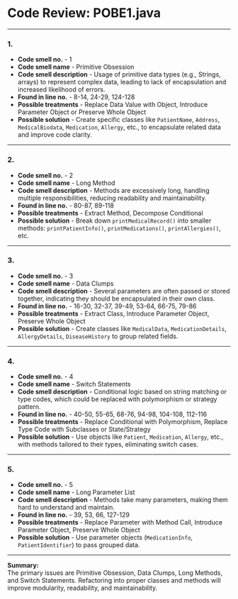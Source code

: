 # Code Review: POBE1.java

---

### 1.  
- **Code smell no.** - 1  
- **Code smell name** - Primitive Obsession  
- **Code smell description** - Usage of primitive data types (e.g., Strings, arrays) to represent complex data, leading to lack of encapsulation and increased likelihood of errors.  
- **Found in line no.** - 8-14, 24-29, 124-128  
- **Possible treatments** - Replace Data Value with Object, Introduce Parameter Object or Preserve Whole Object  
- **Possible solution** - Create specific classes like `PatientName`, `Address`, `MedicalBiodata`, `Medication`, `Allergy`, etc., to encapsulate related data and improve code clarity.

---

### 2.  
- **Code smell no.** - 2  
- **Code smell name** - Long Method  
- **Code smell description** - Methods are excessively long, handling multiple responsibilities, reducing readability and maintainability.  
- **Found in line no.** - 80-87, 89-118  
- **Possible treatments** - Extract Method, Decompose Conditional  
- **Possible solution** - Break down `printMedicalRecord()` into smaller methods: `printPatientInfo()`, `printMedications()`, `printAllergies()`, etc.

---

### 3.  
- **Code smell no.** - 3  
- **Code smell name** - Data Clumps  
- **Code smell description** - Several parameters are often passed or stored together, indicating they should be encapsulated in their own class.  
- **Found in line no.** - 16-30, 32-37, 39-49, 53-64, 66-75, 79-86  
- **Possible treatments** - Extract Class, Introduce Parameter Object, Preserve Whole Object  
- **Possible solution** - Create classes like `MedicalData`, `MedicationDetails`, `AllergyDetails`, `DiseaseHistory` to group related fields.

---

### 4.  
- **Code smell no.** - 4  
- **Code smell name** - Switch Statements  
- **Code smell description** - Conditional logic based on string matching or type codes, which could be replaced with polymorphism or strategy pattern.  
- **Found in line no.** - 40-50, 55-65, 68-76, 94-98, 104-108, 112-116  
- **Possible treatments** - Replace Conditional with Polymorphism, Replace Type Code with Subclasses or State/Strategy  
- **Possible solution** - Use objects like `Patient`, `Medication`, `Allergy`, etc., with methods tailored to their types, eliminating switch cases.

---

### 5.  
- **Code smell no.** - 5  
- **Code smell name** - Long Parameter List  
- **Code smell description** - Methods take many parameters, making them hard to understand and maintain.  
- **Found in line no.** - 39, 53, 66, 127-129  
- **Possible treatments** - Replace Parameter with Method Call, Introduce Parameter Object, Preserve Whole Object  
- **Possible solution** - Use parameter objects (`MedicationInfo`, `PatientIdentifier`) to pass grouped data.

---

**Summary:**  
The primary issues are Primitive Obsession, Data Clumps, Long Methods, and Switch Statements. Refactoring into proper classes and methods will improve modularity, readability, and maintainability.